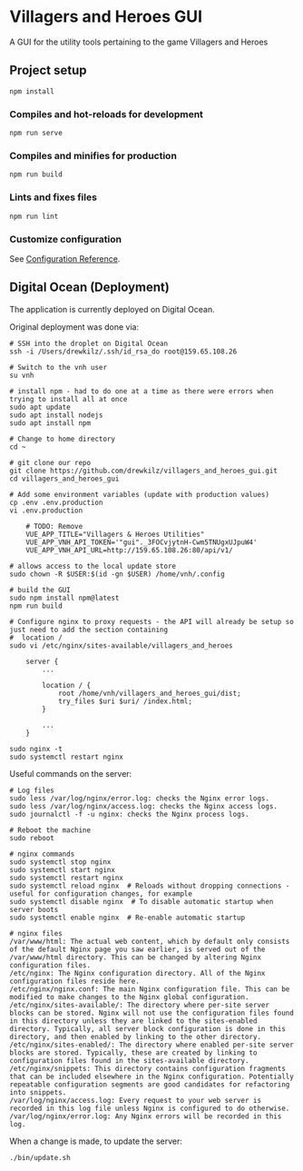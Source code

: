 Villagers and Heroes GUI
========================

A GUI for the utility tools pertaining to the game Villagers and Heroes

## Project setup
```
npm install
```

### Compiles and hot-reloads for development
```
npm run serve
```

### Compiles and minifies for production
```
npm run build
```

### Lints and fixes files
```
npm run lint
```

### Customize configuration
See [Configuration Reference](https://cli.vuejs.org/config/).

Digital Ocean (Deployment)
--------------------------
The application is currently deployed on Digital Ocean.

Original deployment was done via:
    
    # SSH into the droplet on Digital Ocean
    ssh -i /Users/drewkilz/.ssh/id_rsa_do root@159.65.108.26
    
    # Switch to the vnh user
    su vnh
    
    # install npm - had to do one at a time as there were errors when trying to install all at once
    sudo apt update
    sudo apt install nodejs
    sudo apt install npm
    
    # Change to home directory
    cd ~

    # git clone our repo
    git clone https://github.com/drewkilz/villagers_and_heroes_gui.git
    cd villagers_and_heroes_gui
    
    # Add some environment variables (update with production values)
    cp .env .env.production
    vi .env.production
    
        # TODO: Remove
        VUE_APP_TITLE="Villagers & Heroes Utilities"
        VUE_APP_VNH_API_TOKEN='"gui"._3FOCvjytnH-Cwm5TNUgxUJpuW4'
        VUE_APP_VNH_API_URL=http://159.65.108.26:80/api/v1/
    
    # allows access to the local update store
    sudo chown -R $USER:$(id -gn $USER) /home/vnh/.config
    
    # build the GUI
    sudo npm install npm@latest
    npm run build
    
    # Configure nginx to proxy requests - the API will already be setup so just need to add the section containing
    #  location /
    sudo vi /etc/nginx/sites-available/villagers_and_heroes
    
        server {
            ...
    
            location / {
                root /home/vnh/villagers_and_heroes_gui/dist;
                try_files $uri $uri/ /index.html;
            }
            
            ...
        }
    
    sudo nginx -t
    sudo systemctl restart nginx
    
Useful commands on the server:
    
    # Log files
    sudo less /var/log/nginx/error.log: checks the Nginx error logs.
    sudo less /var/log/nginx/access.log: checks the Nginx access logs.
    sudo journalctl -f -u nginx: checks the Nginx process logs.

    # Reboot the machine
    sudo reboot

    # nginx commands
    sudo systemctl stop nginx
    sudo systemctl start nginx
    sudo systemctl restart nginx
    sudo systemctl reload nginx  # Reloads without dropping connections - useful for configuration changes, for example
    sudo systemctl disable nginx  # To disable automatic startup when server boots
    sudo systemctl enable nginx  # Re-enable automatic startup
    
    # nginx files
    /var/www/html: The actual web content, which by default only consists of the default Nginx page you saw earlier, is served out of the /var/www/html directory. This can be changed by altering Nginx configuration files.
    /etc/nginx: The Nginx configuration directory. All of the Nginx configuration files reside here.
    /etc/nginx/nginx.conf: The main Nginx configuration file. This can be modified to make changes to the Nginx global configuration.
    /etc/nginx/sites-available/: The directory where per-site server blocks can be stored. Nginx will not use the configuration files found in this directory unless they are linked to the sites-enabled directory. Typically, all server block configuration is done in this directory, and then enabled by linking to the other directory.
    /etc/nginx/sites-enabled/: The directory where enabled per-site server blocks are stored. Typically, these are created by linking to configuration files found in the sites-available directory.
    /etc/nginx/snippets: This directory contains configuration fragments that can be included elsewhere in the Nginx configuration. Potentially repeatable configuration segments are good candidates for refactoring into snippets.
    /var/log/nginx/access.log: Every request to your web server is recorded in this log file unless Nginx is configured to do otherwise.
    /var/log/nginx/error.log: Any Nginx errors will be recorded in this log.

When a change is made, to update the server:

    ./bin/update.sh
